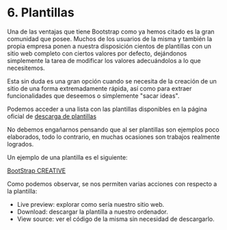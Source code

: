 # 6. Plantillas

Una de las ventajas que tiene Bootstrap como ya hemos citado es la gran comunidad que posee. Muchos de los usuarios de la misma y también la propia empresa ponen a nuestra disposición cientos de plantillas con un sitio web completo con ciertos valores por defecto, dejándonos simplemente la tarea de modificar los valores adecuándolos a lo que necesitemos.

Esta sin duda es una gran opción cuando se necesita de la creación de un sitio de una forma extremadamente rápida, así como para extraer funcionalidades que deseemos o simplemente "sacar ideas".

Podemos acceder a una lista con las plantillas disponibles en la página oficial de [descarga de plantillas](https://startbootstrap.com/template-categories/all/)

No debemos engañarnos pensando que al ser plantillas son ejemplos poco elaborados, todo lo contrario, en muchas ocasiones son trabajos realmente logrados.

Un ejemplo de una plantilla es el siguiente:

[BootStrap CREATIVE](https://startbootstrap.com/template-overviews/creative/)

Como podemos observar, se nos permiten varias acciones con respecto a la plantilla:

* Live preview: explorar como sería nuestro sitio web.
* Download: descargar la plantilla a nuestro ordenador.
* View source: ver el código de la misma sin necesidad de descargarlo.

